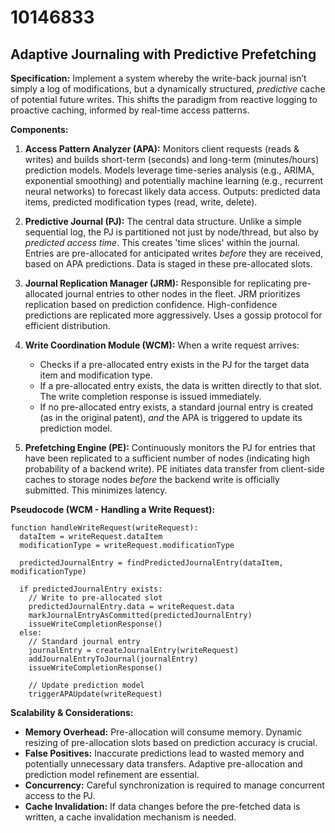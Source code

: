 # 10146833

## Adaptive Journaling with Predictive Prefetching

**Specification:** Implement a system whereby the write-back journal isn’t simply a log of modifications, but a dynamically structured, *predictive* cache of potential future writes. This shifts the paradigm from reactive logging to proactive caching, informed by real-time access patterns.

**Components:**

1.  **Access Pattern Analyzer (APA):**  Monitors client requests (reads & writes) and builds short-term (seconds) and long-term (minutes/hours) prediction models. Models leverage time-series analysis (e.g., ARIMA, exponential smoothing) and potentially machine learning (e.g., recurrent neural networks) to forecast likely data access.  Outputs: predicted data items, predicted modification types (read, write, delete).

2.  **Predictive Journal (PJ):**  The central data structure. Unlike a simple sequential log, the PJ is partitioned not just by node/thread, but also by *predicted access time*.  This creates 'time slices' within the journal. Entries are pre-allocated for anticipated writes *before* they are received, based on APA predictions.  Data is staged in these pre-allocated slots.

3.  **Journal Replication Manager (JRM):**  Responsible for replicating pre-allocated journal entries to other nodes in the fleet.  JRM prioritizes replication based on prediction confidence.  High-confidence predictions are replicated more aggressively.  Uses a gossip protocol for efficient distribution.

4.  **Write Coordination Module (WCM):**  When a write request arrives:
    *   Checks if a pre-allocated entry exists in the PJ for the target data item and modification type.
    *   If a pre-allocated entry exists, the data is written directly to that slot.  The write completion response is issued immediately.
    *   If no pre-allocated entry exists, a standard journal entry is created (as in the original patent), *and* the APA is triggered to update its prediction model.

5.  **Prefetching Engine (PE):** Continuously monitors the PJ for entries that have been replicated to a sufficient number of nodes (indicating high probability of a backend write). PE initiates data transfer from client-side caches to storage nodes *before* the backend write is officially submitted. This minimizes latency.

**Pseudocode (WCM - Handling a Write Request):**

```
function handleWriteRequest(writeRequest):
  dataItem = writeRequest.dataItem
  modificationType = writeRequest.modificationType

  predictedJournalEntry = findPredictedJournalEntry(dataItem, modificationType)

  if predictedJournalEntry exists:
    // Write to pre-allocated slot
    predictedJournalEntry.data = writeRequest.data
    markJournalEntryAsCommitted(predictedJournalEntry)
    issueWriteCompletionResponse()
  else:
    // Standard journal entry
    journalEntry = createJournalEntry(writeRequest)
    addJournalEntryToJournal(journalEntry)
    issueWriteCompletionResponse()

    // Update prediction model
    triggerAPAUpdate(writeRequest)
```

**Scalability & Considerations:**

*   **Memory Overhead:** Pre-allocation will consume memory.  Dynamic resizing of pre-allocation slots based on prediction accuracy is crucial.
*   **False Positives:** Inaccurate predictions lead to wasted memory and potentially unnecessary data transfers.  Adaptive pre-allocation and prediction model refinement are essential.
*   **Concurrency:** Careful synchronization is required to manage concurrent access to the PJ.
*   **Cache Invalidation:**  If data changes before the pre-fetched data is written, a cache invalidation mechanism is needed.